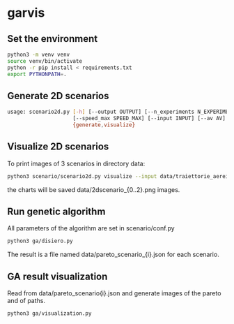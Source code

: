 # garvis

## Set the environment
```bash
python3 -m venv venv
source venv/bin/activate
python -r pip install < requirements.txt
export PYTHONPATH=.
```

## Generate 2D scenarios


```bash
usage: scenario2d.py [-h] [--output OUTPUT] [--n_experiments N_EXPERIMENTS] [--area_size AREA_SIZE] [--speed_min SPEED_MIN]
                     [--speed_max SPEED_MAX] [--input INPUT] [--av AV] [--print]
                     {generate,visualize}
```

## Visualize 2D scenarios

To print images of 3 scenarios in directory data:

```bash
python3 scenario/scenario2d.py visualize --input data/traiettorie_aerei.csv --print --av 6
```
the charts will be saved data/2dscenario_{0..2}.png images.

## Run genetic algorithm
All parameters of the algorithm are set in scenario/conf.py

```bash
python3 ga/disiero.py
```

The result is a file named data/pareto_scenario_{i}.json for each scenario.

## GA result visualization

Read from data/pareto_scenario{i}.json and generate  images of the pareto and of paths.

```bash
python3 ga/visualization.py
```